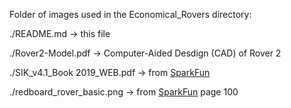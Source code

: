 Folder of images used in the Economical_Rovers directory:

./README.md &rightarrow; this file

./Rover2-Model.pdf &rightarrow; Computer-Aided Desdign (CAD) of Rover 2

./SIK_v4.1_Book 2019_WEB.pdf &rightarrow; from [SparkFun](https://learn.sparkfun.com/tutorials/sparkfun-inventors-kit-experiment-guide---v41)

./redboard_rover_basic.png &rightarrow; from [SparkFun](https://learn.sparkfun.com/tutorials/sparkfun-inventors-kit-experiment-guide---v41) page 100
